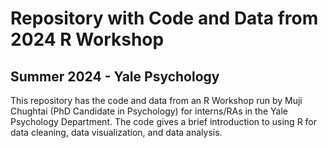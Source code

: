 # Repository with Code and Data from 2024 R Workshop
## Summer 2024 - Yale Psychology

This repository has the code and data from an R Workshop run by Muji Chughtai (PhD Candidate in Psychology) for interns/RAs in the Yale Psychology Department. The code gives a brief introduction to using R for data cleaning, data visualization, and data analysis.
